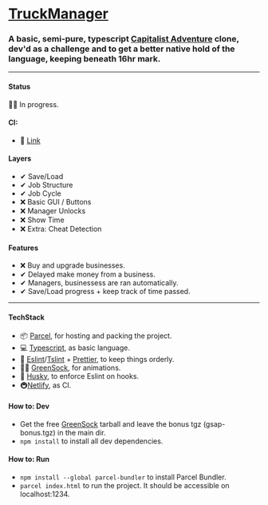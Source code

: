 # [TruckManager](https://stefantrucks.netlify.app)

### A basic, semi-pure, typescript [Capitalist Adventure](http://en.gameslol.net/adventure-capitalist-1086.html) clone, dev'd as a challenge and to get a better native hold of the language, keeping beneath 16hr mark.

-----

#### Status
🚛🚧 In progress.

#### CI:
- 🔗 [Link](https://stefantrucks.netlify.app)

#### Layers
- ✔ Save/Load
- ✔ Job Structure
- ✔ Job Cycle
- ❌ Basic GUI / Buttons
- ❌ Manager Unlocks
- ❌ Show Time
- ❌ Extra: Cheat Detection

#### Features
- ❌ Buy and upgrade businesses.
- ✔ Delayed make money from a business.
- ✔ Managers, businessess are ran automatically.
- ✔ Save/Load progress + keep track of time passed.


-----

#### TechStack
- 📦 [Parcel](https://parceljs.org), for hosting and packing the project.
- 💻 [Typescript](https://www.typescriptlang.org), as basic language.
- 💎 [Eslint](eslint.org)/[Tslint](https://github.com/typescript-eslint/typescript-eslint) + [Prettier](https://prettier.io), to keep things orderly.
- 🦸‍♀️ [GreenSock](https://greensock.com), for animations.
- 🐺 [Husky](https://typicode.github.io/husky/#/), to enforce Eslint on hooks.
- 🚇[Netlify](app.netlify.com), as CI.

#### How to: Dev
- Get the free [GreenSock](greensock.com/) tarball and leave the bonus tgz (gsap-bonus.tgz) in the main dir.
- `npm install` to install all dev dependencies.

#### How to: Run
- `npm install --global parcel-bundler` to install Parcel Bundler.
- `parcel index.html` to run the project. It should be accessible on localhost:1234.
